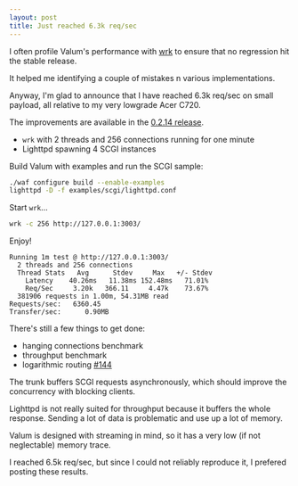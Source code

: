 ```yaml
---
layout: post
title: Just reached 6.3k req/sec
---
```


I often profile Valum's performance with [wrk](https://github.com/wg/wrk) to
ensure that no regression hit the stable release.

It helped me identifying a couple of mistakes n various implementations.

Anyway, I'm glad to announce that I have reached 6.3k req/sec on small payload,
all relative to my very lowgrade Acer C720.

The improvements are available in the [0.2.14 release][v0.2.14].

[v0.2.14]: https://github.com/valum-framework/valum/releases/tag/v0.2.14

 - `wrk` with 2 threads and 256 connections running for one minute
 - Lighttpd spawning 4 SCGI instances

Build Valum with examples and run the SCGI sample:

```bash
./waf configure build --enable-examples
lighttpd -D -f examples/scgi/lighttpd.conf
```

Start `wrk`...

```bash
wrk -c 256 http://127.0.0.1:3003/
```

Enjoy!

```
Running 1m test @ http://127.0.0.1:3003/
  2 threads and 256 connections
  Thread Stats   Avg      Stdev     Max   +/- Stdev
    Latency    40.26ms   11.38ms 152.48ms   71.01%
    Req/Sec     3.20k   366.11     4.47k    73.67%
  381906 requests in 1.00m, 54.31MB read
Requests/sec:   6360.45
Transfer/sec:      0.90MB
```

There's still a few things to get done:

 - hanging connections benchmark
 - throughput benchmark
 - logarithmic routing [#144](https://github.com/valum-framework/valum/issues/144)

The trunk buffers SCGI requests asynchronously, which should improve the
concurrency with blocking clients.

Lighttpd is not really suited for throughput because it buffers the whole
response. Sending a lot of data is problematic and use up a lot of memory.

Valum is designed with streaming in mind, so it has a very low (if not
neglectable) memory trace.

I reached 6.5k req/sec, but since I could not reliably reproduce it, I prefered
posting these results.

